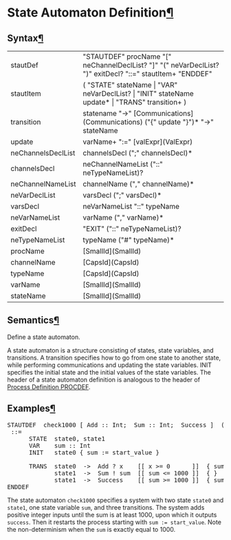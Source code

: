 <a name="State-Automaton-Definition"></a>

# State Automaton Definition[¶](#State-Automaton-Definition)

<a name="Syntax"></a>

## Syntax[¶](#Syntax)

<table>

<tbody>

<tr>

<td>stautDef  
</td>

<td>"STAUTDEF" procName "[" neChannelDeclList? "]" "(" neVarDeclList? ")" exitDecl? "::=" stautItem+ "ENDDEF"  
</td>

</tr>

<tr>

<td>stautItem  
</td>

<td>( "STATE" stateName  
| "VAR" neVarDeclList?  
| "INIT" stateName update*  
| "TRANS" transition+  
)  
</td>

</tr>

<tr>

<td>transition  
</td>

<td>statename "->" [Communications](Communications) ("{" update "}")* "->" stateName  
</td>

</tr>

<tr>

<td>update  
</td>

<td>varName+ ":=" [valExpr](ValExpr)  
</td>

</tr>

<tr>

<td>neChannelsDeclList  
</td>

<td>channelsDecl (";" channelsDecl)*  
</td>

</tr>

<tr>

<td>channelsDecl  
</td>

<td>neChannelNameList ("::" neTypeNameList)?  
</td>

</tr>

<tr>

<td>neChannelNameList  
</td>

<td>channelName ("," channelName)*  
</td>

</tr>

<tr>

<td>neVarDeclList  
</td>

<td>varsDecl (";" varsDecl)*  
</td>

</tr>

<tr>

<td>varsDecl  
</td>

<td>neVarNameList "::" typeName  
</td>

</tr>

<tr>

<td>neVarNameList  
</td>

<td>varName ("," varName)*  
</td>

</tr>

<tr>

<td>exitDecl  
</td>

<td>"EXIT" ("::" neTypeNameList)?  
</td>

</tr>

<tr>

<td>neTypeNameList  
</td>

<td>typeName ("#" typeName)*  
</td>

</tr>

<tr>

<td>procName  
</td>

<td>[SmallId](SmallId)  
</td>

</tr>

<tr>

<td>channelName  
</td>

<td>[CapsId](CapsId)  
</td>

</tr>

<tr>

<td>typeName  
</td>

<td>[CapsId](CapsId)  
</td>

</tr>

<tr>

<td>varName  
</td>

<td>[SmallId](SmallId)  
</td>

</tr>

<tr>

<td>stateName  
</td>

<td>[SmallId](SmallId)  
</td>

</tr>

</tbody>

</table>

<a name="Semantics"></a>

## Semantics[¶](#Semantics)

Define a state automaton.

A state automaton is a structure consisting of states, state variables, and transitions. A transition specifies how to go from one state to another state, while performing communications and updating the state variables. INIT specifies the initial state and the initial values of the state variables. The header of a state automaton definition is analogous to the header of [Process Definition PROCDEF](ProcDefs).

<a name="Examples"></a>

## Examples[¶](#Examples)

<pre>STAUTDEF  check1000 [ Add :: Int;  Sum :: Int;  Success ]  ( start_value :: Int )
 ::=
      STATE  state0, state1
      VAR    sum :: Int
      INIT   state0 { sum := start_value }

      TRANS  state0  ->  Add ? x    [[ x >= 0      ]]  { sum := sum + x }      ->  state1
             state1  ->  Sum ! sum  [[ sum <= 1000 ]]  { }                     ->  state0
             state1  ->  Success    [[ sum >= 1000 ]]  { sum := start_value }  ->  state0
ENDDEF
</pre>

The state automaton `check1000` specifies a system with two state `state0` and `state1`, one state variable `sum`, and three transitions. The system adds positive integer inputs until the sum is at least 1000, upon which it outputs `success`. Then it restarts the process starting with `sum := start_value`. Note the non-determinism when the `sum` is exactly equal to 1000.